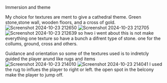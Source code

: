 Immersion and theme

My choice for textures are ment to give a cathedral theme. Green stone,stone wall, wooden floors, and a cross of gold.
![Screenshot 2024-10-23 212650](https://github.com/user-attachments/assets/600a28fa-ce77-4d9c-b124-edc043cdf833)
![Screenshot 2024-10-23 212705](https://github.com/user-attachments/assets/afa2b0c8-79ee-46a6-8e16-e6f29fa9d82a)
![Screenshot 2024-10-23 212639](https://github.com/user-attachments/assets/6b1291d4-ad10-43b5-9f4e-e22ff33687d6)
so hwo i went about this is not make everything one texture so have a bunch a difrent type of stone. one for the collums, ground, cross and others.

Guidance and orientation
so some of the textures used is to indretcly guided the player arund like rugs and items
![Screenshot 2024-10-23 214010](https://github.com/user-attachments/assets/998e3cb9-a9fa-4683-b951-d797092e04f7)
![Screenshot 2024-10-23 214041](https://github.com/user-attachments/assets/f7ca8bf6-25ed-4b98-b9a7-3df1070d8d0e)
I used the rug to influes the player to right or left. the open spot in the belcony make the player to jump off. 
